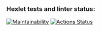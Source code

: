 ### Hexlet tests and linter status:
[![Maintainability](https://api.codeclimate.com/v1/badges/4d55453efea58732ac3e/maintainability)](https://codeclimate.com/github/Nikolaykrasnov/python-project-49/maintainability)
[![Actions Status](https://github.com/Nikolaykrasnov/python-project-49/actions/workflows/hexlet-check.yml/badge.svg)](https://github.com/Nikolaykrasnov/python-project-49/actions)